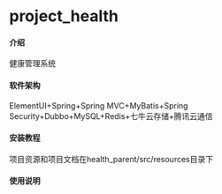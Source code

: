 # project_health

#### 介绍
健康管理系统

#### 软件架构
ElementUI+Spring+Spring MVC+MyBatis+Spring Security+Dubbo+MySQL+Redis+七牛云存储+腾讯云通信


#### 安装教程

项目资源和项目文档在health_parent/src/resources目录下

#### 使用说明